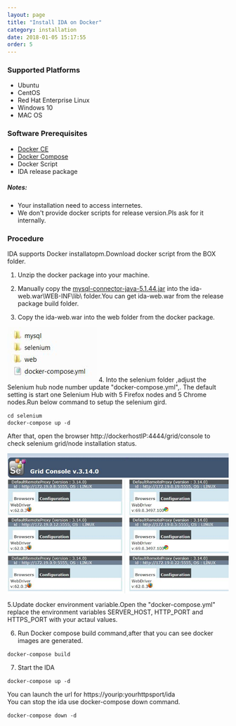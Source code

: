 ```yaml
---
layout: page
title: "Install IDA on Docker"
category: installation
date: 2018-01-05 15:17:55
order: 5
---
```




### Supported Platforms

* Ubuntu    
* CentOS  
* Red Hat Enterprise Linux  
* Windows 10  
* MAC OS  

### Software Prerequisites

* [Docker CE](https://docs.docker.com/install/)   
* [Docker Compose](https://docs.docker.com/compose/install/)  
* Docker Script   
* IDA release package
##### Notes:
- Your installation need to access internetes.    
- We don't provide docker scripts for release version.Pls ask for it internally.   

### Procedure

IDA supports Docker installatopm.Download docker script from the BOX folder.    
1. Unzip the docker package into your machine.  

2. Manually copy the [mysql-connector-java-5.1.44.jar](http://central.maven.org/maven2/mysql/mysql-connector-java/5.1.44/mysql-connector-java-5.1.44.jar) into the ida-web.war\WEB-INF\lib\ folder.You can get ida-web.war from the release package build folder.  

3. Copy the ida-web.war into the web folder from the docker package.   

 ![dockerpackage]
4. Into the selenium folder ,adjust the Selenium hub node number update "docker-compose.yml",. The default setting is start one Selenium Hub with 5 Firefox nodes and 5 Chrome nodes.Run below command to setup the selenium  gird.  

``` 
cd selenium
docker-compose up -d
```  
After that, open the browser http://dockerhostIP:4444/grid/console to check selenium grid/node installation status.  

![seleniumNode] 

5.Update docker environment variable.Open the "docker-compose.yml" replace the environment variables SERVER_HOST, HTTP_PORT and HTTPS_PORT with your actaul values.   
 
6. Run Docker compose build command,after that you can see docker images are generated.      

``` 
docker-compose build
```  
7. Start the IDA

``` 
docker-compose up -d
```  
You can launch the url for https://yourip:yourhttpsport/ida       
You can stop the ida use docker-compose down command.   

``` 
docker-compose down -d
```  

[dockerpackage]: ../images/install/dockerpackage.png 
[seleniumNode]: ../images/install/selenium_node.png
[dockerEnv]: ../images/install/dockerEnv.png

